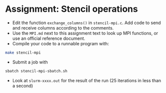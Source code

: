 # Assignment: Stencil operations

- Edit the function `exchange_columns()` in `stencil-mpi.c`. Add code to send and receive columns according to the comments.
- Use the `MPI.md` next to this assignment text to look up MPI functions, or use an official reference document.
- Compile your code to a runnable program with:
```bash
make stencil-mpi
```
- Submit a job with
```bash
sbatch stencil-mpi-sbatch.sh
```
- Look at `slurm-xxxx.out` for the result of the run (25 iterations in less than a second)

